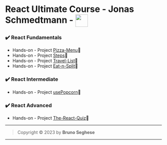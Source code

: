 # React Ultimate Course - Jonas Schmedtmann - <img align="center" width="40" src="https://cdn.jsdelivr.net/gh/devicons/devicon/icons/react/react-original.svg" />

### ✔️ React Fundamentals

- Hands-on - Project [Pizza-Menu](https://js-react-pizza-menu.netlify.app/)🔗
- Hands-on - Project [Steps](https://js-react-steps.netlify.app/)🔗
- Hands-on - Project [Travel-List](https://js-react-travel-list.netlify.app/)🔗
- Hands-on - Project [Eat-n-Split](https://js-react-eat-n-split-v2.netlify.app/)🔗

### ✔️ React Intermediate

- Hands-on - Project [usePopcorn](https://js-react-use-popcorn.netlify.app/)🔗

### ✔️ React Advanced

- Hands-on - Project [The-React-Quiz](https://js-the-react-quiz.netlify.app/)🔗

---

> Copyright &copy; 2023 by **Bruno Seghese**

---
